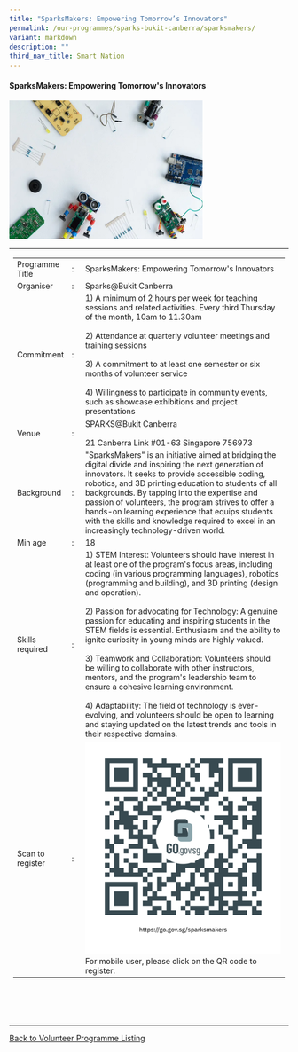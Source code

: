 ```yaml
---
title: "SparksMakers: Empowering Tomorrow’s Innovators"
permalink: /our-programmes/sparks-bukit-canberra/sparksmakers/
variant: markdown
description: ""
third_nav_title: Smart Nation
---
```

#### SparksMakers: Empowering Tomorrow's Innovators

<img style="width:350px;height:250px;" src="/images/SPARKS@Bukit%20Canberra/SparksMakers_Empowering_Tomorrows_Innovators.png">
<table border="0" width="100%">
	<tbody><tr>						
		<td width="60%">
			<table border="0" width="100%">
				<tbody><tr>
					<td width="20%">
						Programme Title
					</td>
					<td width="5%">
						:
					</td>
					<td>
						SparksMakers: Empowering Tomorrow's Innovators 
					</td>
				</tr>
					<tr><td width="20%">
						Organiser
					</td>
					<td width="5%">
						:
					</td>
					<td>
						Sparks@Bukit Canberra
					</td>
				</tr>
				<tr>
					<td width="20%">
						Commitment
					</td>
					<td width="5%">
						:
					</td>
					<td width="75%">						   
					1) A minimum of 2 hours per week for teaching sessions and related activities.
						Every third Thursday of the month, 10am to 11.30am<br><br>
					2) Attendance at quarterly volunteer meetings and training sessions<br><br>
					3) A commitment to at least one semester or six months of volunteer service<br><br>
					4) Willingness to participate in community events, such as showcase exhibitions and project presentations
					</td>
				</tr>
				<tr>
					<td width="20%">
					 Venue
					</td>
					<td width="5%">
						:
					</td>
					<td width="75%">
					  SPARKS@Bukit Canberra<br><br>
21 Canberra Link #01-63 Singapore 756973
					</td>
				</tr>
				<tr>
					<td width="20%">
						Background
					</td>
					<td width="5%">
						:
					</td>
					<td width="75%">
						        "SparksMakers" is an initiative aimed at bridging the digital divide and inspiring the next generation of innovators. It seeks to provide accessible coding, robotics, and 3D printing education to students of all backgrounds. By tapping into the expertise and passion of volunteers, the program strives to offer a hands-on learning experience that equips students with the skills and knowledge required to excel in an increasingly technology-driven world.  
					</td>
				</tr>
				<tr>
					<td width="20%">
						Min age
					</td>
					<td width="5%">
						:
					</td>
					<td width="75%">
						18
					</td>
				</tr>
		<tr>
					<td width="20%">
						Skills required
					</td>
					<td width="5%">
						:
					</td>
					<td>
						       1) STEM Interest: Volunteers should have interest in at least one of the program's focus areas, including coding (in various programming languages), robotics (programming and building), and 3D printing (design and operation).<br><br>
						       2) Passion for advocating for Technology: A genuine passion for educating and inspiring students in the STEM fields is essential. Enthusiasm and the ability to ignite curiosity in young minds are highly valued.<br><br>
									3) Teamwork and Collaboration: Volunteers should be willing to collaborate with other instructors, mentors, and the program's leadership team to ensure a cohesive learning environment.<br><br>
									4) Adaptability: The field of technology is ever-evolving, and volunteers should be open to learning and staying updated on the latest trends and tools in their respective domains.
			</td>
				</tr>
		<tr>
					<td width="20%">
						Scan to register
					</td>
					<td width="5%">
						:
					</td>
					<td><a href="https://form.gov.sg/654c646660a2b300126b7c59">
						<img style="width=60px;height=60px;" src="/images/SPARKS@Bukit%20Canberra/Sparks_Makers_QR.png"></a><br>
						        For mobile user, please click on the QR code to register.
				</td></tr>
</tbody></table>


<br>
			<br>
			<br>
			<br>
			
</td></tr></tbody></table>
<a href="/our-programmes/sparks-bukit-canberra/volunteering-opportunities/">
	Back to Volunteer Programme Listing</a>
